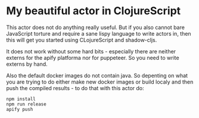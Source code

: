 # My beautiful actor in ClojureScript

This actor does not do anything really useful. But if you also cannot bare
JavaScript torture and require a sane lispy language to write actors in, then
this will get you started using CLojureScript and shadow-cljs.

It does not work without some hard bits - especially there are neither externs for
the apify platforma nor for puppeteer. So you need to write externs by hand.

Also the default docker images do not contain java. So depenting on what you
are trying to do either make new docker images or build localy and then push
the compiled results - to do that with this actor do:

```
npm install
npm run release
apify push
```
